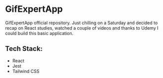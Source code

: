 # GifExpertApp

GifExpertApp official repository. Just chilling on a Saturday and decided to recap on React studies, watched a couple of videos and thanks to Udemy I could build this basic application.

## Tech Stack:
- React
- Jest 
- Tailwind CSS
